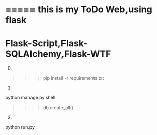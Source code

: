 =====
this is my ToDo Web,using flask
=====
Flask-Script,Flask-SQLAlchemy,Flask-WTF
=====
0.
>>>pip install -r requirements.txt 

1.
python manage.py shell
>>>db.create_all()


2.
python run.py